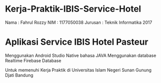 # Kerja-Praktik-IBIS-Service-Hotel

Nama    : Fahrul Rozzy
NIM     : 1177050038
Jurusan : Teknik Informatika 2017

# Aplikasi Service IBIS Hotel Pasteur
Menggunakan Android Studio Native bahasa JAVA
Menggunakan database Realtime Firebase Database

Untuk memenuhi Kerja Praktik di Universitas Islam Negeri Sunan Gunung Djati Bandung
